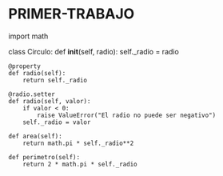 # PRIMER-TRABAJO
import math

class Circulo:
    def __init__(self, radio):
        self._radio = radio

    @property
    def radio(self):
        return self._radio

    @radio.setter
    def radio(self, valor):
        if valor < 0:
            raise ValueError("El radio no puede ser negativo")
        self._radio = valor

    def area(self):
        return math.pi * self._radio**2

    def perimetro(self):
        return 2 * math.pi * self._radio
